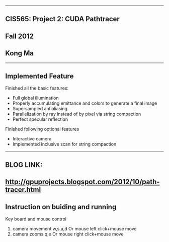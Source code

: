 -------------------------------------------------------------------------------
CIS565: Project 2: CUDA Pathtracer
-------------------------------------------------------------------------------
Fall 2012
-------------------------------------------------------------------------------
Kong Ma
-------------------------------------------------------------------------------
-------------------------------------------------------------------------------
Implemented Feature
-------------------------------------------------------------------------------
Finished all the basic features:
* Full global illumination 
* Properly accumulating emittance and colors to generate a final image
* Supersampled antialiasing
* Parallelization by ray instead of by pixel via string compaction 
* Perfect specular reflection

Finished following optional features
* Interactive camera
* Implemented inclusive scan for string compaction

-------------------------------------------------------------------------------
BLOG LINK:
-------------------------------------------------------------------------------
http://gpuprojects.blogspot.com/2012/10/path-tracer.html
-------------------------------------------------------------------------------
Instruction on buiding and running
-------------------------------------------------------------------------------
Key board and mouse control
1. camera movement  w,s,a,d  Or  mouse left click+mouse move
2. camera zooms  q,e  Or  mouse right click+mouse move


